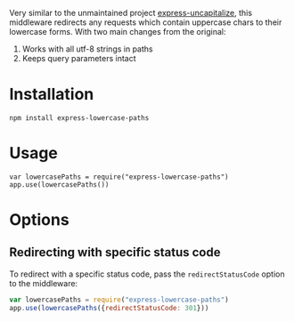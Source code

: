 Very similar to the unmaintained project [express-uncapitalize](https://github.com/jamiesteven/express-uncapitalize), this middleware redirects any requests which contain uppercase chars to their lowercase forms. With two main changes from the original:

  1. Works with all utf-8 strings in paths
  1. Keeps query parameters intact

# Installation

    npm install express-lowercase-paths

# Usage

    var lowercasePaths = require("express-lowercase-paths")
    app.use(lowercasePaths())

# Options
## Redirecting with specific status code
To redirect with a specific status code, pass the `redirectStatusCode` option to the middleware:
```js
var lowercasePaths = require("express-lowercase-paths")
app.use(lowercasePaths({redirectStatusCode: 301}))
```
